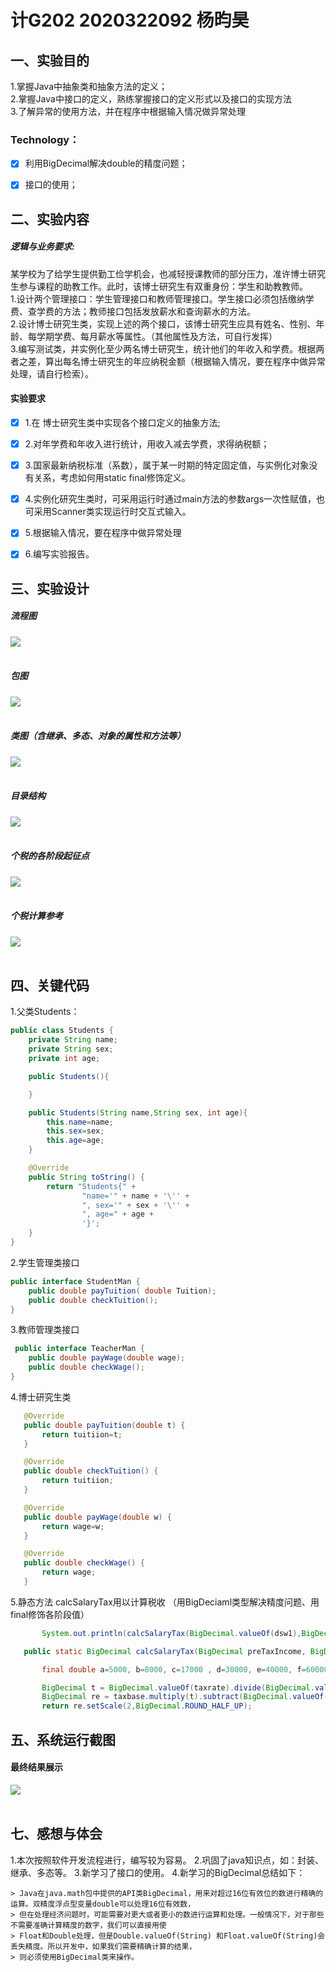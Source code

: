 # 计G202 2020322092 杨昀昊
## 一、实验目的
 1.掌握Java中抽象类和抽象方法的定义；<br>
 2.掌握Java中接口的定义，熟练掌握接口的定义形式以及接口的实现方法<br>
 3.了解异常的使用方法，并在程序中根据输入情况做异常处理<br>

### Technology：
 - [x] 利用BigDecimal解决double的精度问题；
 - [x] 接口的使用；



## 二、实验内容
##### 逻辑与业务要求:
  某学校为了给学生提供勤工俭学机会，也减轻授课教师的部分压力，准许博士研究生参与课程的助教工作。此时，该博士研究生有双重身份：学生和助教教师。<br>
  1.设计两个管理接口：学生管理接口和教师管理接口。学生接口必须包括缴纳学费、查学费的方法；教师接口包括发放薪水和查询薪水的方法。<br>
  2.设计博士研究生类，实现上述的两个接口，该博士研究生应具有姓名、性别、年龄、每学期学费、每月薪水等属性。（其他属性及方法，可自行发挥）<br>
  3.编写测试类，并实例化至少两名博士研究生，统计他们的年收入和学费。根据两者之差，算出每名博士研究生的年应纳税金额（根据输入情况，要在程序中做异常处理，请自行检索）。<br>


#### 实验要求
- [x] 1.在 博士研究生类中实现各个接口定义的抽象方法;
- [x] 2.对年学费和年收入进行统计，用收入减去学费，求得纳税额；
- [x] 3.国家最新纳税标准（系数），属于某一时期的特定固定值，与实例化对象没有关系，考虑如何用static   final修饰定义。
- [x] 4.实例化研究生类时，可采用运行时通过main方法的参数args一次性赋值，也可采用Scanner类实现运行时交互式输入。
- [x] 5.根据输入情况，要在程序中做异常处理
- [x] 6.编写实验报告。


## 三、实验设计
 ##### 流程图
 ![](https://github.com/Principles-Yang/InterfacePractice/blob/master/pic/diagram2.png) <br><br>


 ##### 包图
 ![](hes-Yang/JavaTest2-Simulation-Program-of-PC/blob/main/BasicUml.png) <br><br>

 ##### 类图（含继承、多态、对象的属性和方法等）
  ![](https://github.com/Principles-Yang/InterfacePractice/blob/master/pic/diagram1.png) <br><br>

  ##### 目录结构
  ![](https://github.com/Principles-Yang/InterfacePractice/blob/master/pic/meum.png) <br><br>

  ##### 个税的各阶段起征点
  ![](https://github.com/Principles-Yang/InterfacePractice/blob/master/pic/tax.png) <br><br>

  ##### 个税计算参考
  ![](https://github.com/Principles-Yang/InterfacePractice/blob/master/pic/CalcTax.png) <br><br>





## 四、关键代码
1.父类Students：
```Java
public class Students {
    private String name;
    private String sex;
    private int age;

    public Students(){

    }

    public Students(String name,String sex, int age){
        this.name=name;
        this.sex=sex;
        this.age=age;
    }

    @Override
    public String toString() {
        return "Students{" +
                "name='" + name + '\'' +
                ", sex='" + sex + '\'' +
                ", age=" + age +
                '}';
    }
}
```
2.学生管理类接口
```Java
public interface StudentMan {
    public double payTuition( double Tuition);
    public double checkTuition();
}
   ```
3.教师管理类接口
```Java
 public interface TeacherMan {
    public double payWage(double wage);
    public double checkWage();
}
   ```

4.博士研究生类
 ```Java
    @Override
    public double payTuition(double t) {
        return tuitiion=t;
    }

    @Override
    public double checkTuition() {
        return tuitiion;
    }

    @Override
    public double payWage(double w) {
        return wage=w;
    }

    @Override
    public double checkWage() {
        return wage;
    }
 ```

 5.静态方法 calcSalaryTax用以计算税收 （用BigDeciaml类型解决精度问题、用final修饰各阶段值）
 ```Java
        System.out.println(calcSalaryTax(BigDecimal.valueOf(dsw1),BigDecimal.valueOf(dst1)).multiply(BigDecimal.valueOf(12)));

    public static BigDecimal calcSalaryTax(BigDecimal preTaxIncome, BigDecimal tuition) {

        final double a=5000, b=8000, c=17000 , d=30000, e=40000, f=60000, g=85000;//各阶段起征点

        BigDecimal t = BigDecimal.valueOf(taxrate).divide(BigDecimal.valueOf(100)); //除100
        BigDecimal re = taxbase.multiply(t).subtract(BigDecimal.valueOf(quickdeduction))  ;
        return re.setScale(2,BigDecimal.ROUND_HALF_UP);
 ```


## 五、系统运行截图

  #### 最终结果展示
  ![](https://github.com/Principles-Yang/InterfacePractice/blob/master/pic/result.png) <br><br>

  
  
## 七、感想与体会
   1.本次按照软件开发流程进行，编写较为容易。
   2.巩固了java知识点，如：封装、继承、多态等。
   3.新学习了接口的使用。
   4.新学习的BigDecimal总结如下：

    > Java在java.math包中提供的API类BigDecimal，用来对超过16位有效位的数进行精确的运算。双精度浮点型变量double可以处理16位有效数，
    > 但在处理经济问题时，可能需要对更大或者更小的数进行运算和处理。一般情况下，对于那些不需要准确计算精度的数字，我们可以直接用使
    > Float和Double处理，但是Double.valueOf(String) 和Float.valueOf(String)会丢失精度。所以开发中，如果我们需要精确计算的结果，
    > 则必须使用BigDecimal类来操作。

